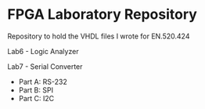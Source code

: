 # FPGA Laboratory Repository
Repository to hold the VHDL files I wrote for EN.520.424

Lab6 - Logic Analyzer

Lab7 - Serial Converter
* Part A: RS-232
* Part B: SPI
* Part C: I2C
